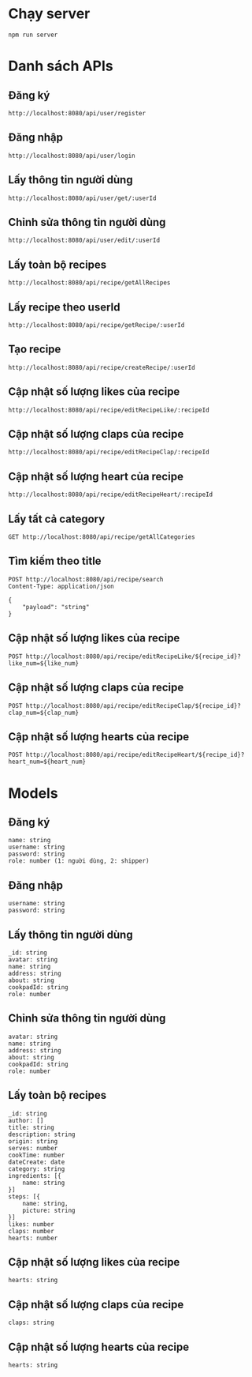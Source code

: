 # Chạy server

```
npm run server
```

# Danh sách APIs

## Đăng ký

```
http://localhost:8080/api/user/register
```

## Đăng nhập

```
http://localhost:8080/api/user/login
```

## Lấy thông tin người dùng

```
http://localhost:8080/api/user/get/:userId
```

## Chỉnh sửa thông tin người dùng

```
http://localhost:8080/api/user/edit/:userId
```

## Lấy toàn bộ recipes

```
http://localhost:8080/api/recipe/getAllRecipes
```

## Lấy recipe theo userId

```
http://localhost:8080/api/recipe/getRecipe/:userId
```

## Tạo recipe

```
http://localhost:8080/api/recipe/createRecipe/:userId
```

## Cập nhật số lượng likes của recipe

```
http://localhost:8080/api/recipe/editRecipeLike/:recipeId
```

## Cập nhật số lượng claps của recipe

```
http://localhost:8080/api/recipe/editRecipeClap/:recipeId
```

## Cập nhật số lượng heart của recipe

```
http://localhost:8080/api/recipe/editRecipeHeart/:recipeId
```

## Lấy tất cả category

```
GET http://localhost:8080/api/recipe/getAllCategories
```

## Tìm kiếm theo title

```
POST http://localhost:8080/api/recipe/search
Content-Type: application/json

{
    "payload": "string"
}
```

## Cập nhật số lượng likes của recipe

```
POST http://localhost:8080/api/recipe/editRecipeLike/${recipe_id}?like_num=${like_num}
```

## Cập nhật số lượng claps của recipe

```
POST http://localhost:8080/api/recipe/editRecipeClap/${recipe_id}?clap_num=${clap_num}
```

## Cập nhật số lượng hearts của recipe

```
POST http://localhost:8080/api/recipe/editRecipeHeart/${recipe_id}?heart_num=${heart_num}
```

# Models

## Đăng ký

```
name: string
username: string
password: string
role: number (1: nguời dùng, 2: shipper)
```

## Đăng nhập

```
username: string
password: string
```

## Lấy thông tin người dùng

```
_id: string
avatar: string
name: string
address: string
about: string
cookpadId: string
role: number
```

## Chỉnh sửa thông tin người dùng

```
avatar: string
name: string
address: string
about: string
cookpadId: string
role: number
```

## Lấy toàn bộ recipes

```
_id: string
author: []
title: string
description: string
origin: string
serves: number
cookTime: number
dateCreate: date
category: string
ingredients: [{
    name: string
}]
steps: [{
    name: string,
    picture: string
}]
likes: number
claps: number
hearts: number
```

## Cập nhật số lượng likes của recipe

```
hearts: string
```

## Cập nhật số lượng claps của recipe

```
claps: string
```

## Cập nhật số lượng hearts của recipe

```
hearts: string
```
